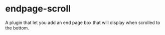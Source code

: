 endpage-scroll
==============

A plugin that let you add an end page box that will display when scrolled to the bottom.
